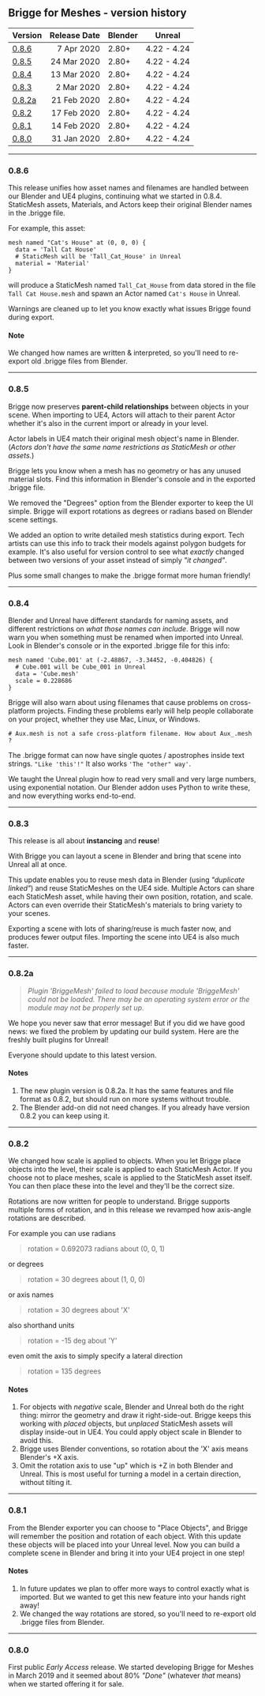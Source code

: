 ## Brigge for Meshes - version history

| Version | Release Date | Blender | Unreal |
|---|--:|---|---|
| [0.8.6](#086)  |  7 Apr 2020 | 2.80+ | 4.22 - 4.24 |
| [0.8.5](#085)  | 24 Mar 2020 | 2.80+ | 4.22 - 4.24 |
| [0.8.4](#084)  | 13 Mar 2020 | 2.80+ | 4.22 - 4.24 |
| [0.8.3](#083)  |  2 Mar 2020 | 2.80+ | 4.22 - 4.24 |
| [0.8.2a](#082a)| 21 Feb 2020 | 2.80+ | 4.22 - 4.24 |
| [0.8.2](#082)  | 17 Feb 2020 | 2.80+ | 4.22 - 4.24 |
| [0.8.1](#081)  | 14 Feb 2020 | 2.80+ | 4.22 - 4.24 |
| [0.8.0](#080)  | 31 Jan 2020 | 2.80+ | 4.22 - 4.24 |

---
### 0.8.6

This release unifies how asset names and filenames are handled between our Blender and UE4 plugins, continuing what we started in 0.8.4. StaticMesh assets, Materials, and Actors keep their original Blender names in the .brigge file.

For example, this asset:
```
mesh named "Cat's House" at (0, 0, 0) {
  data = 'Tall Cat House'
  # StaticMesh will be 'Tall_Cat_House' in Unreal
  material = 'Material'
}
```
will produce a StaticMesh named `Tall_Cat_House` from data stored in the file `Tall Cat House.mesh` and spawn an Actor named `Cat's House` in Unreal.

Warnings are cleaned up to let you know exactly what issues Brigge found during export.

#### Note
We changed how names are written & interpreted, so you'll need to re-export old .brigge files from Blender.

---
### 0.8.5

Brigge now preserves **parent-child relationships** between objects in your scene. When importing to UE4, Actors will attach to their parent Actor whether it's also in the current import or already in your level.

Actor labels in UE4 match their original mesh object's name in Blender. (*Actors don't have the same name restrictions as StaticMesh or other assets.*)

Brigge lets you know when a mesh has no geometry or has any unused material slots. Find this information in Blender's console and in the exported .brigge file.

We removed the "Degrees" option from the Blender exporter to keep the UI simple. Brigge will export rotations as degrees or radians based on Blender scene settings.

We added an option to write detailed mesh statistics during export. Tech artists can use this info to track their models against polygon budgets for example. It's also useful for version control to see what *exactly* changed between two versions of your asset instead of simply *"it changed"*.

Plus some small changes to make the .brigge format more human friendly!

---
### 0.8.4

Blender and Unreal have different standards for naming assets, and different restrictions on *what those names can include*. Brigge will now warn you when something must be renamed when imported into Unreal. Look in Blender's console or in the exported .brigge file for this info:
```
mesh named 'Cube.001' at (-2.48867, -3.34452, -0.404826) {
  # Cube.001 will be Cube_001 in Unreal
  data = 'Cube.mesh'
  scale = 0.228686
}
```

Brigge will also warn about using filenames that cause problems on cross-platform projects. Finding these problems early will help people collaborate on your project, whether they use Mac, Linux, or Windows.
```
# Aux.mesh is not a safe cross-platform filename. How about Aux_.mesh ?
```

The .brigge format can now have single quotes / apostrophes inside text strings. `"Like 'this'!"` It also works `'The "other" way'`.

We taught the Unreal plugin how to read very small and very large numbers, using exponential notation. Our Blender addon uses Python to write these, and now everything works end-to-end.

---
### 0.8.3

This release is all about **instancing** and **reuse**!

With Brigge you can layout a scene in Blender and bring that scene into Unreal all at once.

This update enables you to reuse mesh data in Blender (using *"duplicate linked"*) and reuse StaticMeshes on the UE4 side. Multiple Actors can share each StaticMesh asset, while having their own position, rotation, and scale. Actors can even override their StaticMesh's materials to bring variety to your scenes.

Exporting a scene with lots of sharing/reuse is much faster now, and produces fewer output files. Importing the scene into UE4 is also much faster.

---
### 0.8.2a

> *Plugin 'BriggeMesh' failed to load because module 'BriggeMesh' could not be loaded. There may be an operating system error or the module may not be properly set up.*

We hope you never saw that error message! But if you did we have good news: we fixed the problem by updating our build system. Here are the freshly built plugins for Unreal!

Everyone should update to this latest version.

#### Notes
1. The new plugin version is 0.8.2a. It has the same features and file format as 0.8.2, but should run on more systems without trouble.
2. The Blender add-on did not need changes. If you already have version 0.8.2 you can keep using it.

---
### 0.8.2

We changed how scale is applied to objects. When you let Brigge place objects into the level, their scale is applied to each StaticMesh Actor. If you choose not to place meshes, scale is applied to the StaticMesh asset itself. You can then place these into the level and they'll be the correct size.

Rotations are now written for people to understand. Brigge supports multiple forms of rotation, and in this release we revamped how axis-angle rotations are described.

For example you can use radians

> rotation = 0.692073 radians about (0, 0, 1)

or degrees

> rotation = 30 degrees about (1, 0, 0)

or axis names

> rotation = 30 degrees about 'X'

also shorthand units

> rotation = -15 deg about 'Y'

even omit the axis to simply specify a lateral direction

> rotation = 135 degrees

#### Notes
1. For objects with *negative* scale, Blender and Unreal both do the right thing: mirror the geometry and draw it right-side-out. Brigge keeps this working with *placed* objects, but *unplaced* StaticMesh assets will display inside-out in UE4. You could apply object scale in Blender to avoid this.
2. Brigge uses Blender conventions, so rotation about the 'X' axis means Blender's +X axis.
3. Omit the rotation axis to use "up" which is +Z in both Blender and Unreal. This is most useful for turning a model in a certain direction, without tilting it.

---
### 0.8.1

From the Blender exporter you can choose to "Place Objects", and Brigge will remember the position and rotation of each object. With this update these objects will be placed into your Unreal level. Now you can build a complete scene in Blender and bring it into your UE4 project in one step!

#### Notes
1. In future updates we plan to offer more ways to control exactly what is imported. But we wanted to get this new feature into your hands right away!
2. We changed the way rotations are stored, so you'll need to re-export old .brigge files from Blender.

---
### 0.8.0

First public *Early Access* release. We started developing Brigge for Meshes in March 2019 and it seemed about 80% *"Done"* (whatever *that* means) when we started offering it for sale.
